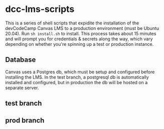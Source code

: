# dcc-lms-scripts

This is a series of shell scripts that expidite the installation of the devCodeCamp Canvas LMS to a production environment (must be Ubuntu 20.04). Run  `sh install.sh`  to install. This process takes about 15 minutes and will prompt you for credentials & secrets along the way, which vary depending on whether you're spinning up a test or production instance.

## Database
Canvas uses a Postgres db, which must be setup and configured before installing the LMS. In the test branch, a postgresql db is automatically installed and configured, but in production the db will be hosted on a separate server.

## test branch


## prod branch

